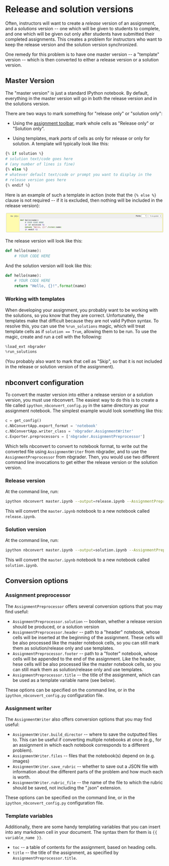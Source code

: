 # Release and solution versions

Often, instructors will want to create a *release* version of an
assignment, and a *solutions* version -- one which will be given to
students to complete, and one which will be given out only after
students have submitted their completed assignments. This creates a
problem for instructors who want to keep the release version and the
solution version synchronized.

One remedy for this problem is to have one master version -- a
"template" version -- which is then converted to either a release
version or a solution version.

## Master Version

The "master version" is just a standard IPython notebook. By default,
everything in the master version will go in both the release version
and in the solutions version.

There are two ways to mark something for "release only" or "solution
only":

* Using the [assignment toolbar](assignment-toolbar.md), mark whole
cells as "Release only" or "Solution only".

* Using templates, mark *parts* of cells as only for release or only
for solution. A template will typically look like this:

```python
{% if solution %}
# solution text/code goes here
# (any number of lines is fine)
{% else %}
# whatever default text/code or prompt you want to display in the
# release version goes here
{% endif %}
```

Here is an example of such a template in action (note that the `{%
else %}` clause is not required -- if it is excluded, then nothing
will be included in the release version):

![](images/example_template.png)

The release version will look like this:

```python
def hello(name):
    # YOUR CODE HERE
```

And the solution version will look like this:

```python
def hello(name):
    # YOUR CODE HERE
    return "Hello, {}!".format(name)
```

### Working with templates

When developing your assignment, you probably want to be working with
the solutions, so you know that they are correct. Unfortunately, the
templates make that difficult because they are not valid Python
syntax. To resolve this, you can use the `%run_solutions` magic, which
will treat template cells as if `solution == True`, allowing them to
be run. To use the magic, create and run a cell with the following:

```python
%load_ext nbgrader
%run_solutions
```

(You probably also want to mark that cell as "Skip", so that it is not
included in the release or solution version of the assignment).

## nbconvert configuration

To convert the master version into either a release version or a
solution version, you must use nbconvert. The easiest way to do this
is to create a file called `ipython_nbconvert_config.py` in the same
directory as your assignment notebook. The simplest example would look
something like this:

```python
c = get_config()
c.NbConvertApp.export_format = 'notebook'
c.NbConvertApp.writer_class = 'nbgrader.AssignmentWriter'
c.Exporter.preprocessors = ['nbgrader.AssignmentPreprocessor']
```

Which tells nbconvert to convert to notebook format, to write out the
converted file using `AssignmentWriter` from nbgrader, and to use the
`AssignmentPreprocessor` from nbgrader. Then, you would use two different
command line invocations to get either the release version or the
solution version.

### Release version

At the command line, run:

```bash
ipython nbconvert master.ipynb --output=release.ipynb --AssignmentPreprocessor.solution=False
```

This will convert the `master.ipynb` notebook to a new notebook called
`release.ipynb`.

### Solution version

At the command line, run:

```bash
ipython nbconvert master.ipynb --output=solution.ipynb --AssignmentPreprocessor.solution=True
```

This will convert the `master.ipynb` notebook to a new notebook called
`solution.ipynb`.

## Conversion options

### Assignment preprocessor

The `AssignmentPreprocessor` offers several conversion options that you
may find useful:

* `AssignmentPreprocessor.solution` -- boolean, whether a release version
  should be produced, or a solution version
* `AssignmentPreprocessor.header` -- path to a "header" notebook, whose
  cells will be inserted at the beginning of the assignment. These
  cells will be also processed like the master notebook cells, so you
  can still mark them as solution/release only and use templates.
* `AssignmentPreprocessor.footer` -- path to a "footer" notebook, whose
  cells will be appended to the end of the assignment. Like the
  header, hese cells will be also processed like the master notebook
  cells, so you can still mark them as solution/release only and use
  templates.
* `AssignmentPreprocessor.title` -- the title of the assignment, which
  can be used as a template variable name (see below).

These options can be specified on the command line, or in the
`ipython_nbconvert_config.py` configuration file.

### Assignment writer

The `AssignmentWriter` also offers conversion options that you may
find useful:

* `AssignmentWriter.build_director` -- where to save the outputted
  files to. This can be useful if converting multiple notebooks at
  once (e.g., for an assignment in which each notebook corresponds to
  a different problem).
* `AssignmentWriter.files` -- files that the notebook(s) depend on
  (e.g. images)
* `AssignmentWriter.save_rubric` -- whether to save out a JSON file
  with information about the different parts of the problem and how
  much each is worth.
* `AssignmentWriter.rubric_file` -- the name of the file to which the
  rubric should be saved, not including the ".json" extension.

These options can be specified on the command line, or in the
`ipython_nbconvert_config.py` configuration file.

### Template variables

Additionally, there are some handy templating variables that you can
insert into any markdown cell in your document. The syntax them for
them is `{{ variable_name }}`.

* `toc` -- a table of contents for the assignment, based on heading
  cells.
* `title` -- the title of the assignment, as specified by
  `AssignmentPreprocessor.title`.
